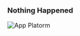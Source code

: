 ### Nothing Happened
![App Platorm](https://preview.redd.it/1t9yclillos31.png?auto=webp&s=5c11f95ce12ae8a46b8b6bee0057e8c9177a3efa)
